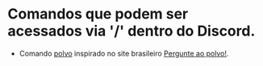 # Comandos que podem ser acessados via '/' dentro do Discord.

+ Comando [polvo](polvo.js) inspirado no site brasileiro [Pergunte ao polvo!](https://pergunteaopolvo.com.br/).